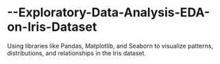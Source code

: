 # --Exploratory-Data-Analysis-EDA-on-Iris-Dataset
Using libraries like Pandas, Matplotlib, and Seaborn to visualize patterns, distributions, and relationships in the Iris dataset.
